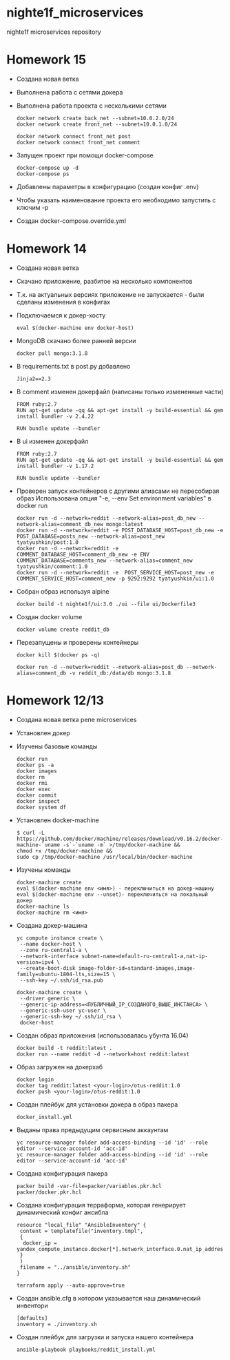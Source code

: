 # nighte1f_microservices
nighte1f microservices repository

# Homework 15
- Создана новая ветка
- Выполнена работа с сетями докера
- Выполнена работа проекта с несколькими сетями
	```
	docker network create back_net --subnet=10.0.2.0/24
	docker network create front_net --subnet=10.0.1.0/24

	docker network connect front_net post
	docker network connect front_net comment
	```

- Запущен проект при помощи docker-compose
	```
	docker-compose up -d
	docker-compose ps
	```

- Добавлены параметры в конфигурацию (создан конфиг .env)
- Чтобы указать наименование проекта его необходимо запустить с ключим -p
- Создан docker-compose.override.yml


# Homework 14
- Создана новая ветка
- Скачано приложение, разбитое на несколько компонентов
- Т.к. на актуальных версиях приложение не запускается - были сделаны изменения в конфигах
- Подключаемся к докер-хосту
	```
	eval $(docker-machine env docker-host)
	```

- MongoDB скачано более ранней версии
	```
	docker pull mongo:3.1.8
	```

- В requirements.txt в post.py добавлено
	```
	Jinja2==2.3
	```

- В comment изменен докерфайл (написаны только измененные части)
	```
	FROM ruby:2.7
	RUN apt-get update -qq && apt-get install -y build-essential && gem install bundler -v 2.4.22

	RUN bundle update --bundler
	```

- В ui изменен докерфайл
	```
	FROM ruby:2.7
	RUN apt-get update -qq && apt-get install -y build-essential && gem install bundler -v 1.17.2

	RUN bundle update --bundler
	```

- Проверен запуск контейнеров с другими алиасами не пересобирая образ
Использована опция "-e, --env Set environment variables" в docker run

	```
	docker run -d --network=reddit --network-alias=post_db_new --network-alias=comment_db_new mongo:latest
	docker run -d --network=reddit -e POST_DATABASE_HOST=post_db_new -e POST_DATABASE=posts_new --network-alias=post_new tyatyushkin/post:1.0
	docker run -d --network=reddit -e COMMENT_DATABASE_HOST=comment_db_new -e ENV COMMENT_DATABASE=comments_new --network-alias=comment_new tyatyushkin/comment:1.0
	docker run -d --network=reddit -e  POST_SERVICE_HOST=post_new -e COMMENT_SERVICE_HOST=comment_new -p 9292:9292 tyatyushkin/ui:1.0
	```

- Собран образ используя alpine
	```
	docker build -t nighte1f/ui:3.0 ./ui --file ui/Dockerfile3
	```

- Создан docker volume
	```
	docker volume create reddit_db
	```
- Перезапущены и проверены контейнеры
	```
	docker kill $(docker ps -q)

	docker run -d --network=reddit --network-alias=post_db --network-alias=comment_db -v reddit_db:/data/db mongo:3.1.8
	```


# Homework 12/13
- Создана новая ветка репе microservices
- Установлен докер
- Изучены базовые команды
	```
    docker run
	docker ps -a
	docker images
	docker rm
	docker rmi
	docker exec
	docker commit
	docker inspect
	docker system df
	```

- Установлен docker-machine
	```
    $ curl -L https://github.com/docker/machine/releases/download/v0.16.2/docker-machine-`uname -s`-`uname -m` >/tmp/docker-machine &&
    chmod +x /tmp/docker-machine &&
    sudo cp /tmp/docker-machine /usr/local/bin/docker-machine
	```

- Изучены команды
	```
    docker-machine create
	eval $(docker-machine env <имя>) - переключиться на докер-машину
	eval $(docker-machine env --unset)- переключиться на локальный докер
	docker-machine ls
	docker-machine rm <имя>
    ```

- Создана докер-машина
	```
    yc compute instance create \
	 --name docker-host \
	 --zone ru-central1-a \
	 --network-interface subnet-name=default-ru-central1-a,nat-ip-version=ipv4 \
	 --create-boot-disk image-folder-id=standard-images,image-family=ubuntu-1804-lts,size=15 \
	 --ssh-key ~/.ssh/id_rsa.pub

	docker-machine create \
	 --driver generic \
	 --generic-ip-address=<ПУБЛИЧНЫЙ_IP_СОЗДАНОГО_ВЫШЕ_ИНСТАНСА> \
	 --generic-ssh-user yc-user \
	 --generic-ssh-key ~/.ssh/id_rsa \
	 docker-host
    ```

- Создан образ приложения (использовалась убунта 16.04)
	```
    docker build -t reddit:latest .
	docker run --name reddit -d --network=host reddit:latest
    ```

- Образ загружен на докерхаб
	```
    docker login
	docker tag reddit:latest <your-login>/otus-reddit:1.0
	docker push <your-login>/otus-reddit:1.0
	```

- Создан плейбук для установки докера в образ пакера
	```
    docker_install.yml
    ```

- Выданы права предыдущим сервисным аккаунтам
	```
    yc resource-manager folder add-access-binding --id 'id' --role editor --service-account-id 'acc-id'
	yc resource-manager folder add-access-binding --id 'id' --role editor --service-account-id 'acc-id'
	```

- Создана конфигурация пакера
	```
    packer build -var-file=packer/variables.pkr.hcl packer/docker.pkr.hcl
    ```

- Создана конфигурация терраформа, которая генерирует динамический конфиг ансибла
	```
    resource "local_file" "AnsibleInventory" {
	 content = templatefile("inventory.tmpl",
	 {
	  docker_ip = yandex_compute_instance.docker[*].network_interface.0.nat_ip_address,
	 }
	 )
	 filename = "../ansible/inventory.sh"
	}
    ```

    ```
	terraform apply --auto-approve=true
    ```

- Создан ansible.cfg в котором указывается наш динамический инвентори
	```
    [defaults]
	inventory = ./inventory.sh
	```

- Создан плейбук для загрузки и запуска нашего контейнера
	```
    ansible-playbook playbooks/reddit_install.yml
    ```
